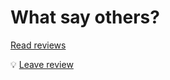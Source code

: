# What say others?

[Read reviews](https://business.google.com/n/15875269587663617943/reviews?fid=12761006536311630124&trk=https%3A%2F%2Fnotifications.google.com%2Fg%2Fp%2FAD-FnEz83IJlclq5EtuJB-rQL354s4hxRXeYeDIZtIfNmy1Qihc2oI5NP1Vim5vak_1HQL5srudd58k1d6-XpdINbHQQyUkQdSzvGs4)

💡 [Leave review](https://g.page/r/CSzpSoXVMxixEAE/review)
